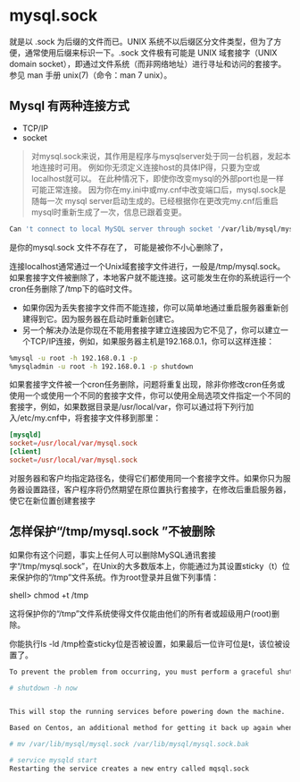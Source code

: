 # mysql.sock

就是以 .sock 为后缀的文件而已。UNIX 系统不以后缀区分文件类型，但为了方便，通常使用后缀来标识一下。.sock 文件极有可能是 UNIX 域套接字（UNIX domain socket），即通过文件系统（而非网络地址）进行寻址和访问的套接字。参见 man 手册 unix(7)（命令：man 7 unix）。

## Mysql 有两种连接方式

- TCP/IP
- socket

> 对mysql.sock来说，其作用是程序与mysqlserver处于同一台机器，发起本地连接时可用。
例如你无须定义连接host的具体IP得，只要为空或localhost就可以。
在此种情况下，即使你改变mysql的外部port也是一样可能正常连接。
因为你在my.ini中或my.cnf中改变端口后，mysql.sock是随每一次 mysql server启动生成的。已经根据你在更改完my.cnf后重启mysql时重新生成了一次，信息已跟着变更。

```bash
Can 't connect to local MySQL server through socket '/var/lib/mysql/mysql.sock '(2) ";
```
是你的mysql.sock 文件不存在了，
可能是被你不小心删除了，

连接localhost通常通过一个Unix域套接字文件进行，一般是/tmp/mysql.sock。如果套接字文件被删除了，本地客户就不能连接。这可能发生在你的系统运行一个cron任务删除了/tmp下的临时文件。

- 如果你因为丢失套接字文件而不能连接，你可以简单地通过重启服务器重新创建得到它。因为服务器在启动时重新创建它。
- 另一个解决办法是你现在不能用套接字建立连接因为它不见了，你可以建立一个TCP/IP连接，例如，如果服务器主机是192.168.0.1，你可以这样连接：
```bash
%mysql -u root -h 192.168.0.1 -p
%mysqladmin -u root -h 192.168.0.1 -p shutdown
```

如果套接字文件被一个cron任务删除，问题将重复出现，除非你修改cron任务或使用一个或使用一个不同的套接字文件，你可以使用全局选项文件指定一个不同的套接字，例如，如果数据目录是/usr/local/var，你可以通过将下列行加入/etc/my.cnf中，将套接字文件移到那里：
```conf
[mysqld]
socket=/usr/local/var/mysql.sock
[client]
socket=/usr/local/var/mysql.sock
```
对服务器和客户均指定路径名，使得它们都使用同一个套接字文件。如果你只为服务器设置路径，客户程序将仍然期望在原位置执行套接字，在修改后重启服务器，使它在新位置创建套接字



## 怎样保护“/tmp/mysql.sock ”不被删除

如果你有这个问题，事实上任何人可以删除MySQL通讯套接字“/tmp/mysql.sock”，在Unix的大多数版本上，你能通过为其设置sticky（t）位来保护你的“/tmp”文件系统。作为root登录并且做下列事情：

shell> chmod +t /tmp

这将保护你的“/tmp”文件系统使得文件仅能由他们的所有者或超级用户(root)删除。

你能执行ls -ld /tmp检查sticky位是否被设置，如果最后一位许可位是t，该位被设置了。


```bash
To prevent the problem from occurring, you must perform a graceful shutdown of the server from the command line rather than powering off the server.

# shutdown -h now


This will stop the running services before powering down the machine.

Based on Centos, an additional method for getting it back up again when you run into this problem is to move mysql.sock:

# mv /var/lib/mysql/mysql.sock /var/lib/mysql/mysql.sock.bak

# service mysqld start
Restarting the service creates a new entry called mqsql.sock
```